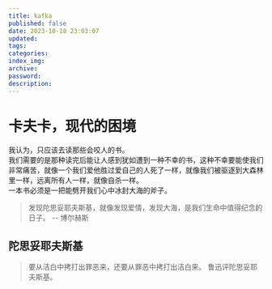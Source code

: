 ```yaml
---
title: kafka
published: false
date: 2023-10-18 23:03:07
updated:
tags:
categories:
index_img:
archive:
password:
description:
---
```

# 卡夫卡，现代的困境

我认为，只应该去读那些会咬人的书。</br>
我们需要的是那种读完后能让人感到犹如遭到一种不幸的书，这种不幸要能使我们非常痛苦，就像一个我们爱他胜过爱自己的人死了一样，就像我们被驱逐到大森林里一样，远离所有人一样，就像自杀一样。</br>
一本书必须是一把能劈开我们心中冰封大海的斧子。

> 发现陀思妥耶夫斯基，就像发现爱情，发现大海，是我们生命中值得纪念的日子。
-- 博尔赫斯


## 陀思妥耶夫斯基

> 要从洁白中拷打出罪恶来，还要从罪恶中拷打出洁白来。 鲁迅评陀思妥耶夫斯基。
